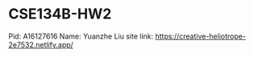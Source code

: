 # CSE134B-HW2
Pid: A16127616
Name: Yuanzhe Liu
site link: https://creative-heliotrope-2e7532.netlify.app/